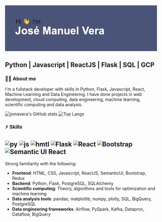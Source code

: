 ![MasterHead](header.png)

## Python | Javascript | ReactJS | Flask | SQL | GCP 

### 🧑‍💻 About me
I'm a fullstack developer with skills in Python, Flask, Javascript, React, Machine Learning and Data Engineering. I have done projects in web development, cloud computing, data engineering, machine learning, scientific computing and data analysis.

![jomavera's GitHub stats](https://github-readme-stats.vercel.app/api?username=jomavera&theme=transparent)   ![Top Langs](https://github-readme-stats.vercel.app/api/top-langs/?username=jomavera&theme=transparent&layout=compact&hide=jupyter%20notebook)

### ⚡ Skills
![py](https://img.shields.io/badge/python-3670A0?style=for-the-badge&logo=python&logoColor=ffdd54) ![js](https://img.shields.io/badge/javascript-%23323330.svg?style=for-the-badge&logo=javascript&logoColor=%23F7DF1E) ![hmtl](https://img.shields.io/badge/html5-%23E34F26.svg?style=for-the-badge&logo=html5&logoColor=white) ![Flask](https://img.shields.io/badge/flask-%23000.svg?style=for-the-badge&logo=flask&logoColor=white) ![React](https://img.shields.io/badge/react-%2320232a.svg?style=for-the-badge&logo=react&logoColor=%2361DAFB) ![Bootstrap](https://img.shields.io/badge/bootstrap-%23563D7C.svg?style=for-the-badge&logo=bootstrap&logoColor=white) ![Semantic UI React](https://img.shields.io/badge/Semantic%20UI%20React-%2335BDB2.svg?style=for-the-badge&logo=SemanticUIReact&logoColor=white)
---
Strong familiarity with the following:
- **Frontend**: HTML, CSS, Javascript, ReactJS, SemanticUI, Bootstrap, Redux
- **Backend**: Python, Flask, PostgreSQL, SQLAlchemy
- **Scientific computing**: Theory, algorithms and tools for optimization and machine learning
- **Data analysis tools**: pandas, matplotlib, numpy, plotly, SQL, BigQuery, PostgreSQL
- **Data engineering frameworks**: Airflow, PySpark, Kafka, Dataproc, Dataflow, BigQuery
